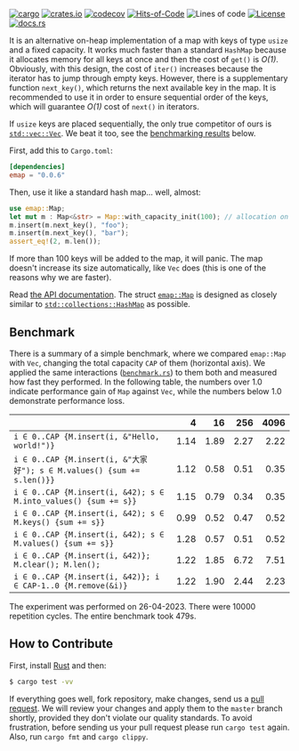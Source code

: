 [![cargo](https://github.com/yegor256/emap/actions/workflows/cargo.yml/badge.svg)](https://github.com/yegor256/emap/actions/workflows/cargo.yml)
[![crates.io](https://img.shields.io/crates/v/emap.svg)](https://crates.io/crates/emap)
[![codecov](https://codecov.io/gh/yegor256/emap/branch/master/graph/badge.svg)](https://codecov.io/gh/yegor256/emap)
[![Hits-of-Code](https://hitsofcode.com/github/yegor256/emap)](https://hitsofcode.com/view/github/yegor256/emap)
![Lines of code](https://img.shields.io/tokei/lines/github/yegor256/emap)
[![License](https://img.shields.io/badge/license-MIT-green.svg)](https://github.com/yegor256/emap/blob/master/LICENSE.txt)
[![docs.rs](https://img.shields.io/docsrs/emap)](https://docs.rs/emap/latest/emap/)

It is an alternative on-heap implementation of a map with keys of type `usize`
and a fixed capacity. It works much faster than a standard `HashMap` 
because it allocates memory for all keys at once and then the cost
of `get()` is _O(1)_. Obviously, with this design, the cost of `iter()` increases because the iterator
has to jump through empty keys. However, there
is a supplementary function `next_key()`, which returns the next available key in the map. 
It is recommended to use it in order to ensure sequential order of the keys, which
will guarantee _O(1)_ cost of `next()` in iterators.

If `usize` keys are placed sequentially, the only true competitor of ours is 
[`std::vec::Vec`](https://doc.rust-lang.org/std/vec/struct.Vec.html).
We beat it too, see the [benchmarking results](#benchmark) below.

First, add this to `Cargo.toml`:

```toml
[dependencies]
emap = "0.0.6"
```

Then, use it like a standard hash map... well, almost:

```rust
use emap::Map;
let mut m : Map<&str> = Map::with_capacity_init(100); // allocation on heap
m.insert(m.next_key(), "foo");
m.insert(m.next_key(), "bar");
assert_eq!(2, m.len());
```

If more than 100 keys will be added to the map, it will panic. 
The map doesn't increase its size automatically, like `Vec` does 
(this is one of the reasons why we are faster).

Read [the API documentation](https://docs.rs/emap/latest/emap/). 
The struct
[`emap::Map`](https://docs.rs/emap/latest/emap/struct.Map.html) is designed as closely similar to 
[`std::collections::HashMap`](https://doc.rust-lang.org/std/collections/struct.HashMap.html) as possible.

## Benchmark

There is a summary of a simple benchmark, where we compared `emap::Map` with
`Vec`, changing the total capacity `CAP` of them (horizontal axis).
We applied the same interactions 
([`benchmark.rs`](https://github.com/yegor256/emap/blob/master/tests/benchmark.rs)) 
to them both and measured how fast they performed. In the following table, 
the numbers over 1.0 indicate performance gain of `Map` against `Vec`, 
while the numbers below 1.0 demonstrate performance loss.

<!-- benchmark -->
| | 4 | 16 | 256 | 4096 |
| --- | --: | --: | --: | --: |
| `i ∈ 0..CAP {M.insert(i, &"Hello, world!")}` |1.14 |1.89 |2.27 |2.22 |
| `i ∈ 0..CAP {M.insert(i, &"大家好"); s ∈ M.values() {sum += s.len()}}` |1.12 |0.58 |0.51 |0.35 |
| `i ∈ 0..CAP {M.insert(i, &42); s ∈ M.into_values() {sum += s}}` |1.15 |0.79 |0.34 |0.35 |
| `i ∈ 0..CAP {M.insert(i, &42); s ∈ M.keys() {sum += s}}` |0.99 |0.52 |0.47 |0.52 |
| `i ∈ 0..CAP {M.insert(i, &42); s ∈ M.values() {sum += s}}` |1.28 |0.57 |0.51 |0.52 |
| `i ∈ 0..CAP {M.insert(i, &42)}; M.clear(); M.len();` |1.22 |1.85 |6.72 |7.51 |
| `i ∈ 0..CAP {M.insert(i, &42)}; i ∈ CAP-1..0 {M.remove(&i)}` |1.22 |1.90 |2.44 |2.23 |

The experiment was performed on 26-04-2023.
 There were 10000 repetition cycles.
 The entire benchmark took 479s.

<!-- benchmark -->

## How to Contribute

First, install [Rust](https://www.rust-lang.org/tools/install) and then:

```bash
$ cargo test -vv
```

If everything goes well, fork repository, make changes, 
send us a [pull request](https://www.yegor256.com/2014/04/15/github-guidelines.html).
We will review your changes and apply them to the `master` branch shortly,
provided they don't violate our quality standards. To avoid frustration,
before sending us your pull request please run `cargo test` again. Also, 
run `cargo fmt` and `cargo clippy`.
